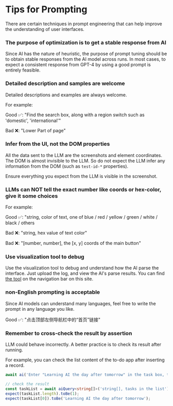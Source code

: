 # Tips for Prompting

There are certain techniques in prompt engineering that can help improve the understanding of user interfaces.

### The purpose of optimization is to get a stable response from AI

Since AI has the nature of heuristic, the purpose of prompt tuning should be to obtain stable responses from the AI model across runs. In most cases, to expect a consistent response from GPT-4 by using a good prompt is entirely feasible.

### Detailed description and samples are welcome

Detailed descriptions and examples are always welcome.

For example: 

Good ✅:  "Find the search box, along with a region switch such as 'domestic', 'international'"

Bad ❌: "Lower Part of page"

### Infer from the UI, not the DOM properties

All the data sent to the LLM are the screenshots and element coordinates. The DOM is almost invisible to the LLM. So do not expect the LLM infer any information from the DOM (such as `test-id-*` properties).

Ensure everything you expect from the LLM is visible in the screenshot.

### LLMs can NOT tell the exact number like coords or hex-color, give it some choices

For example:

Good ✅: "string, color of text, one of blue / red / yellow / green / white / black / others

Bad ❌: "string, hex value of text color"

Bad ❌: "[number, number], the [x, y] coords of the main button"

### Use visualization tool to debug

Use the visualization tool to debug and understand how the AI parse the interface. Just upload the log, and view the AI's parse results. You can find [the tool](/visualization/index.html) on the navigation bar on this site. 

### non-English prompting is acceptable

⁠Since AI models can understand many languages, feel free to write the prompt in any language you like.

Good ✅: "点击顶部左侧导航栏中的“首页”链接"

### Remember to cross-check the result by assertion

LLM could behave incorrectly. A better practice is to check its result after running.

For example, you can check the list content of the to-do app after inserting a record.

```typescript
await ai('Enter "Learning AI the day after tomorrow" in the task box, then press Enter to create');

// check the result
const taskList = await aiQuery<string[]>('string[], tasks in the list');
expect(taskList.length).toBe(1);
expect(taskList[0]).toBe('Learning AI the day after tomorrow');
```


